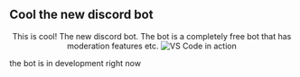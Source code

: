 ## Cool the new discord bot

<p align="center">
  This is cool! The new discord bot. The bot is a completely free bot that has moderation features etc. 
  <img alt="VS Code in action" src="https://lh3.googleusercontent.com/proxy/yPE7uNJJIS8mH3PGdrW7ABsbRh5Ck-s64Z3s0MIL_krqwS4AuyX82HcggDvqM06Ln7nuQX5SWiXs2DtsjDCaCJtREw">
</p>


the bot is in development right now
